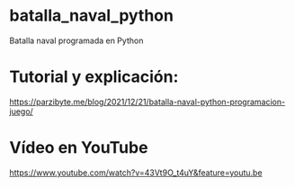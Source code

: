 # batalla_naval_python
 Batalla naval programada en Python

# Tutorial y explicación:

https://parzibyte.me/blog/2021/12/21/batalla-naval-python-programacion-juego/

# Vídeo en YouTube

https://www.youtube.com/watch?v=43Vt9O_t4uY&feature=youtu.be
